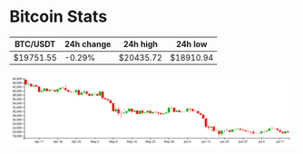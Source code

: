 # Bitcoin Stats

BTC/USDT|24h change|24h high|24h low|
|---|---|---|---|
|$19751.55|-0.29%|$20435.72|$18910.94|

<img src="./chart.svg">
